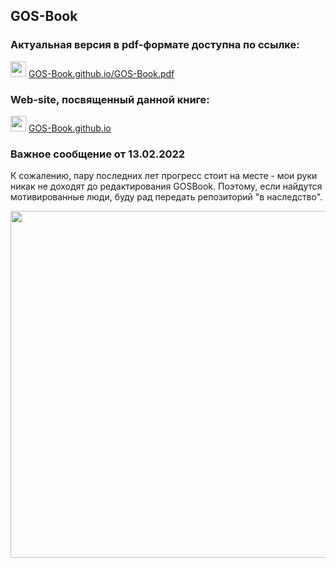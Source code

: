 ## GOS-Book

### Актуальная версия в pdf-формате доступна по ссылке:
[<img src="./ghpage/GitORG.png" width="25" height="25"/>](https://GOS-Book.github.io/GOS-Book.pdf) [GOS-Book.github.io/GOS-Book.pdf](https://GOS-Book.github.io/GOS-Book.pdf)

### Web-site, посвященный данной книге:
[<img src="./ghpage/GitORG.png" width="25" height="25"/>](https://GOS-Book.github.io) [GOS-Book.github.io](https://GOS-Book.github.io)

### Важное сообщение от 13.02.2022

К сожалению, пару последних лет прогресс стоит на месте - мои руки никак не доходят до редактирования GOSBook. Поэтому, если найдутся мотивированные люди, буду рад передать репозиторий "в наследство".

<img src="./pictures/decor/GOS-Book-001.png" width="555"/>